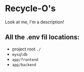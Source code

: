 # Recycle-O's

Look at me, I'm a description!

## All the .env fil locations:
* project root `./`
* `mysqldb`
* `app/frontend`
* `app/backend`